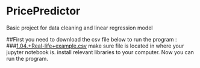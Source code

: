 # PricePredictor
Basic project for data cleaning and linear regression model 

##First you need to download the csv file below to run the program :
###[1.04.+Real-life+example.csv](https://github.com/EfeBaskin/PricePredictor/files/15155912/1.04.%2BReal-life%2Bexample.csv)
make sure file is located in where your jupyter notebook is.
install relevant libraries to your computer.
Now you can run the program.

